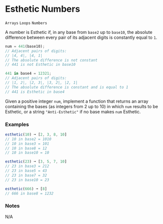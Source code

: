 # Esthetic Numbers

`Arrays` `Loops` `Numbers`

A number is Esthetic if, in any base from `base2` up to `base10`, the absolute difference between every pair of its adjacent digits is constantly equal to `1`.

```js
num = 441(base10);
// Adjacent pairs of digits:
// |4, 4|, |4, 1|
// The absolute difference is not constant
// 441 is not Esthetic in base10

441 in base4 = 12321;
// Adjacent pairs of digits:
// |1, 2|, |2, 3|, |3, 2|, |2, 1|
// The absolute difference is constant and is equal to 1
// 441 is Esthetic in base4
```

Given a positive integer `num`, implement a function that returns an array containing the bases (as integers from 2 up to 10) in which `num` results to be Esthetic, or a string `"Anti-Esthetic"` if no base makes `num` Esthetic.

### Examples

```js
esthetic(10) ➞ [2, 3, 8, 10]
// 10 in base2 = 1010
// 10 in base3 = 101
// 10 in base8 = 12
// 10 in base10 = 10

esthetic(23) ➞ [3, 5, 7, 10]
// 23 in base3 = 212
// 23 in base5 = 43
// 23 in base7 = 32
// 23 in base10 = 23

esthetic(666) ➞ [8]
// 666 in base8 = 1232
```

### Notes

N/A
